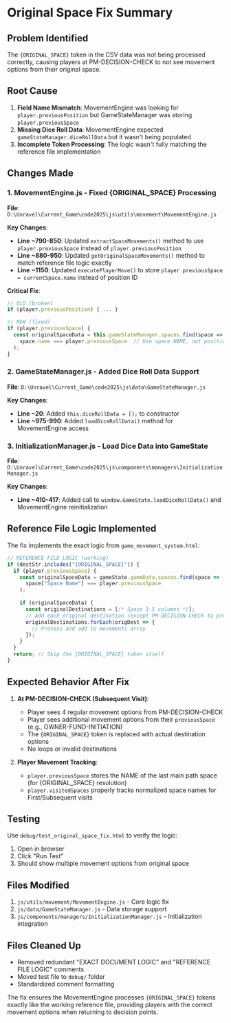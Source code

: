 # Original Space Fix Summary

## Problem Identified
The `{ORIGINAL_SPACE}` token in the CSV data was not being processed correctly, causing players at PM-DECISION-CHECK to not see movement options from their original space.

## Root Cause
1. **Field Name Mismatch**: MovementEngine was looking for `player.previousPosition` but GameStateManager was storing `player.previousSpace`
2. **Missing Dice Roll Data**: MovementEngine expected `gameStateManager.diceRollData` but it wasn't being populated
3. **Incomplete Token Processing**: The logic wasn't fully matching the reference file implementation

## Changes Made

### 1. MovementEngine.js - Fixed {ORIGINAL_SPACE} Processing
**File**: `D:\Unravel\Current_Game\code2025\js\utils\movement\MovementEngine.js`

**Key Changes**:
- **Line ~790-850**: Updated `extractSpaceMovements()` method to use `player.previousSpace` instead of `player.previousPosition`
- **Line ~880-950**: Updated `getOriginalSpaceMovements()` method to match reference file logic exactly
- **Line ~1150**: Updated `executePlayerMove()` to store `player.previousSpace = currentSpace.name` instead of position ID

**Critical Fix**: 
```javascript
// OLD (broken)
if (player.previousPosition) { ... }

// NEW (fixed)  
if (player.previousSpace) {
  const originalSpaceData = this.gameStateManager.spaces.find(space => 
    space.name === player.previousSpace  // Use space NAME, not position ID
  );
}
```

### 2. GameStateManager.js - Added Dice Roll Data Support
**File**: `D:\Unravel\Current_Game\code2025\js\data\GameStateManager.js`  

**Key Changes**:
- **Line ~20**: Added `this.diceRollData = [];` to constructor
- **Line ~975-990**: Added `loadDiceRollData()` method for MovementEngine access

### 3. InitializationManager.js - Load Dice Data into GameState  
**File**: `D:\Unravel\Current_Game\code2025\js\components\managers\InitializationManager.js`

**Key Changes**:
- **Line ~410-417**: Added call to `window.GameState.loadDiceRollData()` and MovementEngine reinitialization

## Reference File Logic Implemented
The fix implements the exact logic from `game_movement_system.html`:

```javascript  
// REFERENCE FILE LOGIC (working)
if (destStr.includes("{ORIGINAL_SPACE}")) {
  if (player.previousSpace) {
    const originalSpaceData = gameState.gameData.spaces.find(space => 
      space["Space Name"] === player.previousSpace
    );
    
    if (originalSpaceData) {
      const originalDestinations = [/* Space 1-5 columns */];
      // Add each original destination (except PM-DECISION-CHECK to prevent loops)
      originalDestinations.forEach(origDest => {
        // Process and add to movements array
      });
    }
  }
  return; // Skip the {ORIGINAL_SPACE} token itself
}
```

## Expected Behavior After Fix
1. **At PM-DECISION-CHECK (Subsequent Visit)**:
   - Player sees 4 regular movement options from PM-DECISION-CHECK
   - Player sees additional movement options from their `previousSpace` (e.g., OWNER-FUND-INITIATION)
   - The `{ORIGINAL_SPACE}` token is replaced with actual destination options
   - No loops or invalid destinations

2. **Player Movement Tracking**:
   - `player.previousSpace` stores the NAME of the last main path space (for {ORIGINAL_SPACE} resolution)
   - `player.visitedSpaces` properly tracks normalized space names for First/Subsequent visits

## Testing
Use `debug/test_original_space_fix.html` to verify the logic:
1. Open in browser
2. Click "Run Test"
3. Should show multiple movement options from original space

## Files Modified
1. `js/utils/movement/MovementEngine.js` - Core logic fix
2. `js/data/GameStateManager.js` - Data storage support  
3. `js/components/managers/InitializationManager.js` - Initialization integration

## Files Cleaned Up
- Removed redundant "EXACT DOCUMENT LOGIC" and "REFERENCE FILE LOGIC" comments
- Moved test file to `debug/` folder
- Standardized comment formatting

The fix ensures the MovementEngine processes `{ORIGINAL_SPACE}` tokens exactly like the working reference file, providing players with the correct movement options when returning to decision points.
